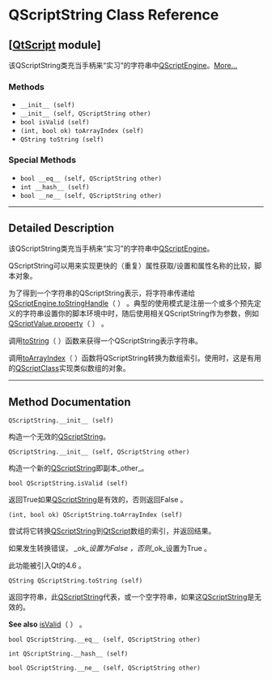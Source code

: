 # QScriptString Class Reference

## [[QtScript](index.htm) module]

该QScriptString类充当手柄来“实习”的字符串中[QScriptEngine](qscriptengine.html)。[More...](#details)

### Methods

*   `__init__ (self)`
*   `__init__ (self, QScriptString other)`
*   `bool isValid (self)`
*   `(int, bool ok) toArrayIndex (self)`
*   `QString toString (self)`

### Special Methods

*   `bool __eq__ (self, QScriptString other)`
*   `int __hash__ (self)`
*   `bool __ne__ (self, QScriptString other)`

* * *

## Detailed Description

该QScriptString类充当手柄来“实习”的字符串中[QScriptEngine](qscriptengine.html)。

QScriptString可以用来实现更快的（重复）属性获取/设置和属性名称的比较，脚本对象。

为了得到一个字符串的QScriptString表示，将字符串传递给[QScriptEngine.toStringHandle](qscriptengine.html#toStringHandle)（ ） 。典型的使用模式是注册一个或多个预先定义的字符串设置你的脚本环境中时，随后使用相关QScriptString作为参数，例如[QScriptValue.property](qscriptvalue.html#property)（ ） 。

调用[toString](qscriptstring.html#toString)（ ）函数来获得一个QScriptString表示字符串。

调用[toArrayIndex](qscriptstring.html#toArrayIndex)（ ）函数将QScriptString转换为数组索引。使用时，这是有用的[QScriptClass](qscriptclass.html)实现类似数组的对象。

* * *

## Method Documentation

```
QScriptString.__init__ (self)
```

构造一个无效的[QScriptString](qscriptstring.html)。

```
QScriptString.__init__ (self, QScriptString other)
```

构造一个新的[QScriptString](qscriptstring.html)即副本_other_。

```
bool QScriptString.isValid (self)
```

返回True如果[QScriptString](qscriptstring.html)是有效的，否则返回False 。

```
(int, bool ok) QScriptString.toArrayIndex (self)
```

尝试将它转换[QScriptString](qscriptstring.html)到[QtScript](index.htm)数组的索引，并返回结果。

如果发生转换错误， *_ok_设置为False ，否则*_ok_设置为True 。

此功能被引入Qt的4.6 。

```
QString QScriptString.toString (self)
```

返回字符串，此[QScriptString](qscriptstring.html)代表，或一个空字符串，如果这[QScriptString](qscriptstring.html)是无效的。

**See also** [isValid](qscriptstring.html#isValid)（ ） 。

```
bool QScriptString.__eq__ (self, QScriptString other)
```

```
int QScriptString.__hash__ (self)
```

```
bool QScriptString.__ne__ (self, QScriptString other)
```